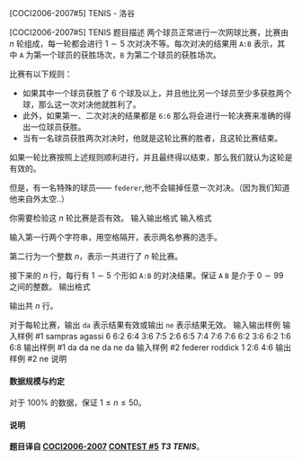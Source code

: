 



[COCI2006-2007#5] TENIS - 洛谷














[COCI2006-2007#5] TENIS
题目描述
两个球员正常进行一次网球比赛，比赛由 $n$ 轮组成，每一轮都会进行 $1\sim 5$ 次对决不等。每次对决的结果用 `A:B` 表示，其中 `A` 为第一个球员的获胜场次，`B` 为第二个球员的获胜场次。

比赛有以下规则：

- 如果其中一个球员获胜了 $6$ 个球及以上，并且他比另一个球员至少多获胜两个球，那么这一次对决他就胜利了。
- 此外，如果第一、二次对决的结果都是 `6:6` 那么将会进行一轮决赛来准确的得出一位球员获胜。
- 当有一名球员获胜两次对决时，他就是这轮比赛的胜者，且这轮比赛结束。

如果一轮比赛按照上述规则顺利进行，并且最终得以结束，那么我们就认为这轮是有效的。

但是，有一名特殊的球员—— `federer`,他不会输掉任意一次对决。（因为我们知道他来自外太空..）

你需要检验这 $n$ 轮比赛是否有效。
输入输出格式
输入格式

输入第一行两个字符串，用空格隔开，表示两名参赛的选手。

第二行为一个整数 $n$，表示一共进行了 $n$ 轮比赛。

接下来的 $n$ 行，每行有 $1\sim 5$ 个形如 `A:B` 的对决结果。保证 `A` `B` 是介于 $0\sim 99$ 之间的整数。
输出格式

输出共 $n$ 行。

对于每轮比赛，输出 `da` 表示结果有效或输出 `ne` 表示结果无效。
输入输出样例
输入样例 #1
sampras agassi
6
6:2 6:4
3:6 7:5 2:6
6:5 7:4
7:6 7:6
6:2 3:6
6:2 1:6 6:8
输出样例 #1
da
da
ne
da
ne
da
输入样例 #2
federer roddick
1
2:6 4:6
输出样例 #2
ne
说明
#### 数据规模与约定

对于 $100\%$ 的数据，保证 $1\le n\le 50$。

#### 说明

**题目译自 [COCI2006-2007](https://hsin.hr/coci/archive/2006_2007/) [CONTEST #5](https://hsin.hr/coci/archive/2006_2007/contest5_tasks.pdf) *T3 TENIS***。






